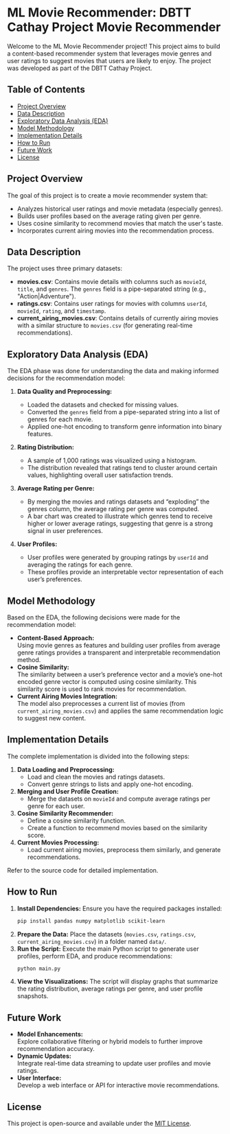 
# ML Movie Recommender: DBTT Cathay Project Movie Recommender

Welcome to the ML Movie Recommender project! This project aims to build a content-based recommender system that leverages movie genres and user ratings to suggest movies that users are likely to enjoy. The project was developed as part of the DBTT Cathay Project.

## Table of Contents
- [Project Overview](#project-overview)
- [Data Description](#data-description)
- [Exploratory Data Analysis (EDA)](#exploratory-data-analysis-eda)
- [Model Methodology](#model-methodology)
- [Implementation Details](#implementation-details)
- [How to Run](#how-to-run)
- [Future Work](#future-work)
- [License](#license)

## Project Overview

The goal of this project is to create a movie recommender system that:
- Analyzes historical user ratings and movie metadata (especially genres).
- Builds user profiles based on the average rating given per genre.
- Uses cosine similarity to recommend movies that match the user's taste.
- Incorporates current airing movies into the recommendation process.

## Data Description

The project uses three primary datasets:
- **movies.csv**: Contains movie details with columns such as `movieId`, `title`, and `genres`. The `genres` field is a pipe-separated string (e.g., "Action|Adventure").
- **ratings.csv**: Contains user ratings for movies with columns `userId`, `movieId`, `rating`, and `timestamp`.
- **current_airing_movies.csv**: Contains details of currently airing movies with a similar structure to `movies.csv` (for generating real-time recommendations).

## Exploratory Data Analysis (EDA)

The EDA phase was done for  understanding the data and making informed decisions for the recommendation model:

1. **Data Quality and Preprocessing:**
   - Loaded the datasets and checked for missing values.
   - Converted the `genres` field from a pipe-separated string into a list of genres for each movie.
   - Applied one-hot encoding to transform genre information into binary features.

2. **Rating Distribution:**
   - A sample of 1,000 ratings was visualized using a histogram.
   - The distribution revealed that ratings tend to cluster around certain values, highlighting overall user satisfaction trends.

   

3. **Average Rating per Genre:**
   - By merging the movies and ratings datasets and “exploding” the genres column, the average rating per genre was computed.
   - A bar chart was created to illustrate which genres tend to receive higher or lower average ratings, suggesting that genre is a strong signal in user preferences.

   

4. **User Profiles:**
   - User profiles were generated by grouping ratings by `userId` and averaging the ratings for each genre.
   - These profiles provide an interpretable vector representation of each user’s preferences.

   

## Model Methodology

Based on the EDA, the following decisions were made for the recommendation model:
- **Content-Based Approach:**  
  Using movie genres as features and building user profiles from average genre ratings provides a transparent and interpretable recommendation method.
- **Cosine Similarity:**  
  The similarity between a user’s preference vector and a movie’s one-hot encoded genre vector is computed using cosine similarity. This similarity score is used to rank movies for recommendation.
- **Current Airing Movies Integration:**  
  The model also preprocesses a current list of movies (from `current_airing_movies.csv`) and applies the same recommendation logic to suggest new content.

## Implementation Details

The complete implementation is divided into the following steps:
1. **Data Loading and Preprocessing:**  
   - Load and clean the movies and ratings datasets.
   - Convert genre strings to lists and apply one-hot encoding.
2. **Merging and User Profile Creation:**  
   - Merge the datasets on `movieId` and compute average ratings per genre for each user.
3. **Cosine Similarity Recommender:**  
   - Define a cosine similarity function.
   - Create a function to recommend movies based on the similarity score.
4. **Current Movies Processing:**  
   - Load current airing movies, preprocess them similarly, and generate recommendations.

Refer to the source code for detailed implementation.

## How to Run

1. **Install Dependencies:**
   Ensure you have the required packages installed:
   ```bash
   pip install pandas numpy matplotlib scikit-learn
   ```
2. **Prepare the Data:**
   Place the datasets (`movies.csv`, `ratings.csv`, `current_airing_movies.csv`) in a folder named `data/`.
3. **Run the Script:**
   Execute the main Python script to generate user profiles, perform EDA, and produce recommendations:
   ```bash
   python main.py
   ```
4. **View the Visualizations:**
   The script will display graphs that summarize the rating distribution, average ratings per genre, and user profile snapshots.

## Future Work

- **Model Enhancements:**  
  Explore collaborative filtering or hybrid models to further improve recommendation accuracy.
- **Dynamic Updates:**  
  Integrate real-time data streaming to update user profiles and movie ratings.
- **User Interface:**  
  Develop a web interface or API for interactive movie recommendations.

## License

This project is open-source and available under the [MIT License](LICENSE).



